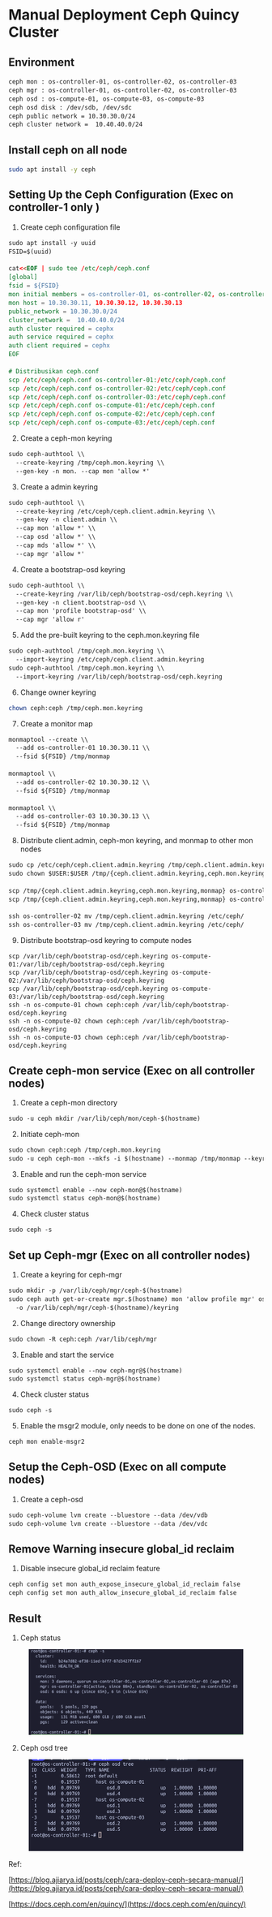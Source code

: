 # Manual Deployment Ceph Quincy Cluster

## Environment

```html
ceph mon : os-controller-01, os-controller-02, os-controller-03
ceph mgr : os-controller-01, os-controller-02, os-controller-03
ceph osd : os-compute-01, os-compute-03, os-compute-03
ceph osd disk : /dev/sdb, /dev/sdc
ceph public network = 10.30.30.0/24
ceph cluster network =  10.40.40.0/24
```

## Install ceph on all node

```bash
sudo apt install -y ceph
```

## Setting Up the Ceph Configuration **(Exec on controller-1 only )**

1. Create ceph configuration file

```html
sudo apt install -y uuid
FSID=$(uuid)
	
cat<<EOF | sudo tee /etc/ceph/ceph.conf
[global]
fsid = ${FSID}
mon initial members = os-controller-01, os-controller-02, os-controller-03
mon host = 10.30.30.11, 10.30.30.12, 10.30.30.13
public_network = 10.30.30.0/24
cluster_network =  10.40.40.0/24
auth cluster required = cephx
auth service required = cephx
auth client required = cephx
EOF
	
# Distribusikan ceph.conf
scp /etc/ceph/ceph.conf os-controller-01:/etc/ceph/ceph.conf
scp /etc/ceph/ceph.conf os-controller-02:/etc/ceph/ceph.conf
scp /etc/ceph/ceph.conf os-controller-03:/etc/ceph/ceph.conf
scp /etc/ceph/ceph.conf os-compute-01:/etc/ceph/ceph.conf
scp /etc/ceph/ceph.conf os-compute-02:/etc/ceph/ceph.conf
scp /etc/ceph/ceph.conf os-compute-03:/etc/ceph/ceph.conf
```

2. Create a ceph-mon keyring

```html
sudo ceph-authtool \\
  --create-keyring /tmp/ceph.mon.keyring \\
  --gen-key -n mon. --cap mon 'allow *'
```

3. Create a admin keyring

```html
sudo ceph-authtool \\
  --create-keyring /etc/ceph/ceph.client.admin.keyring \\
  --gen-key -n client.admin \\
  --cap mon 'allow *' \\
  --cap osd 'allow *' \\
  --cap mds 'allow *' \\
  --cap mgr 'allow *'
```

4. Create a bootstrap-osd keyring

```html
sudo ceph-authtool \\
  --create-keyring /var/lib/ceph/bootstrap-osd/ceph.keyring \\
  --gen-key -n client.bootstrap-osd \\
  --cap mon 'profile bootstrap-osd' \\
  --cap mgr 'allow r'
```

5. Add the pre-built keyring to the ceph.mon.keyring file

```html
sudo ceph-authtool /tmp/ceph.mon.keyring \\
  --import-keyring /etc/ceph/ceph.client.admin.keyring
sudo ceph-authtool /tmp/ceph.mon.keyring \\
  --import-keyring /var/lib/ceph/bootstrap-osd/ceph.keyring
```

6. Change owner keyring

```bash
chown ceph:ceph /tmp/ceph.mon.keyring
```

7. Create a monitor map

```html
monmaptool --create \\
  --add os-controller-01 10.30.30.11 \\
  --fsid ${FSID} /tmp/monmap

monmaptool \\
  --add os-controller-02 10.30.30.12 \\
  --fsid ${FSID} /tmp/monmap

monmaptool \\
  --add os-controller-03 10.30.30.13 \\
  --fsid ${FSID} /tmp/monmap
```

8. Distribute client.admin, ceph-mon keyring, and monmap to other mon nodes

```html
sudo cp /etc/ceph/ceph.client.admin.keyring /tmp/ceph.client.admin.keyring
sudo chown $USER:$USER /tmp/{ceph.client.admin.keyring,ceph.mon.keyring,monmap}

scp /tmp/{ceph.client.admin.keyring,ceph.mon.keyring,monmap} os-controller-02:/tmp
scp /tmp/{ceph.client.admin.keyring,ceph.mon.keyring,monmap} os-controller-03:/tmp

ssh os-controller-02 mv /tmp/ceph.client.admin.keyring /etc/ceph/
ssh os-controller-03 mv /tmp/ceph.client.admin.keyring /etc/ceph/
```

9. Distribute bootstrap-osd keyring to compute nodes

```
scp /var/lib/ceph/bootstrap-osd/ceph.keyring os-compute-01:/var/lib/ceph/bootstrap-osd/ceph.keyring 
scp /var/lib/ceph/bootstrap-osd/ceph.keyring os-compute-02:/var/lib/ceph/bootstrap-osd/ceph.keyring 
scp /var/lib/ceph/bootstrap-osd/ceph.keyring os-compute-03:/var/lib/ceph/bootstrap-osd/ceph.keyring 
ssh -n os-compute-01 chown ceph:ceph /var/lib/ceph/bootstrap-osd/ceph.keyring
ssh -n os-compute-02 chown ceph:ceph /var/lib/ceph/bootstrap-osd/ceph.keyring
ssh -n os-compute-03 chown ceph:ceph /var/lib/ceph/bootstrap-osd/ceph.keyring
```

## Create ceph-mon service (Exec on all controller nodes)

1. Create a ceph-mon directory

```html
sudo -u ceph mkdir /var/lib/ceph/mon/ceph-$(hostname)
```

2. Initiate ceph-mon

```html
sudo chown ceph:ceph /tmp/ceph.mon.keyring
sudo -u ceph ceph-mon --mkfs -i $(hostname) --monmap /tmp/monmap --keyring /tmp/ceph.mon.keyring
```

3. Enable and run the ceph-mon service

```html
sudo systemctl enable --now ceph-mon@$(hostname)
sudo systemctl status ceph-mon@$(hostname)
```

4. Check cluster status

```html
sudo ceph -s
```

## Set up Ceph-mgr (Exec on all controller nodes)

1. Create a keyring for ceph-mgr

```html
sudo mkdir -p /var/lib/ceph/mgr/ceph-$(hostname)
sudo ceph auth get-or-create mgr.$(hostname) mon 'allow profile mgr' osd 'allow *' mds 'allow *' \\
  -o /var/lib/ceph/mgr/ceph-$(hostname)/keyring
```

2. Change directory ownership

```html
sudo chown -R ceph:ceph /var/lib/ceph/mgr
```

3. Enable and start the service

```html
sudo systemctl enable --now ceph-mgr@$(hostname)
sudo systemctl status ceph-mgr@$(hostname)
```

4. Check cluster status

```html
sudo ceph -s
```

5. Enable the msgr2 module, only needs to be done on one of the nodes.

```html
ceph mon enable-msgr2
```

## Setup the Ceph-OSD (Exec on all compute nodes)

1. Create a ceph-osd

```html
sudo ceph-volume lvm create --bluestore --data /dev/vdb
sudo ceph-volume lvm create --bluestore --data /dev/vdc
```

## **Remove W**arning insecure global\_id reclaim

1. Disable insecure global\_id reclaim feature

```html
ceph config set mon auth_expose_insecure_global_id_reclaim false
ceph config set mon auth_allow_insecure_global_id_reclaim false
```

## Result

1. Ceph status

<figure><img src="../.gitbook/assets/ceph-status.png" alt=""><figcaption></figcaption></figure>

2. Ceph osd tree

<figure><img src="../.gitbook/assets/ceph-osd tree.png" alt=""><figcaption></figcaption></figure>

Ref:

[https://blog.ajiarya.id/posts/ceph/cara-deploy-ceph-secara-manual/](https://blog.ajiarya.id/posts/ceph/cara-deploy-ceph-secara-manual/)

[https://docs.ceph.com/en/quincy/](https://docs.ceph.com/en/quincy/)
